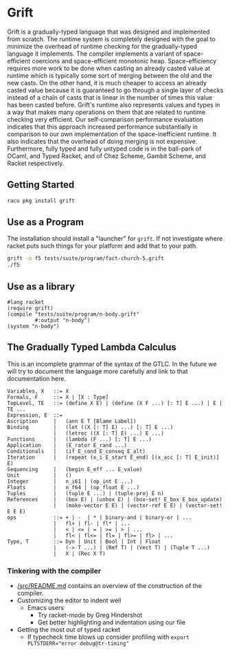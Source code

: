 # Grift

Grift is a gradually-typed language that was designed and implemented from
scratch. The runtime system is completely designed with the goal to minimize the
overhead of runtime checking for the gradually-typed language it implements.
The compiler implements a variant of space-efficient coercions and
space-efficient monotonic heap. Space-efficiency requires more work to be done
when casting an already casted value at runtime which is typically some sort of
merging between the old and the new casts. On the other hand, it is much cheaper
to access an already casted value because it is guaranteed to go through a
single layer of checks instead of a chain of casts that is linear in the number
of times this value has been casted before. Grift's runtime also represents
values and types in a way that makes many operations on them that are related to
runtime checking very efficient. Our self-comparison performance evaluation
indicates that this approach increased performance substantially in comparison
to our own implementation of the space-inefficient runtime. It also indicates
that the overhead of doing merging is not expensive. Furthermore, fully typed
and fully untyped code is in the ball-park of OCaml, and Typed Racket, and of
Chez Scheme, Gambit Scheme, and Racket respectively.

## Getting Started

```bash
raco pkg install grift
```

## Use as a Program

The installation should install a "launcher" for `grift`. If not investigate
where racket puts such things for your platform and add that to your path.

```bash
grift -o f5 tests/suite/program/fact-church-5.grift
./f5
```

## Use as a library

```racket
#lang racket
(require grift)
(compile "tests/suite/program/n-body.grift"
         #:output "n-body")
(system "n-body")
```

## The Gradually Typed Lambda Calculus

This is an incomplete grammar of the syntax of the GTLC. In the future
we will try to document the language more carefully and link to that
documentation here.

```bnf
Variables, X   ::= X
Formals, F     ::= X | [X : Type]
TopLevel, TE   ::= (define X E) | (define (X F ...) [: T] E ...) | E | TE ...
Expression, E  ::=
Ascription     |   (ann E T [Blame Label])
Binding        |   (let ((X [: T] E) ...) [: T] E ...)
               |   (letrec ((X [: T] E) ...) E ...)
Functions      |   (lambda (F ...) [: T] E ...)
Application    |   (E_rator E_rand ...)
Conditionals   |   (if E_cond E_conseq E_alt)
Iteration      |   (repeat (x_i E_start E_end) [(x_acc [: T] E_init)] E)
Sequencing     |   (begin E_eff ... E_value)
Unit           |   ()
Integer        |   n_i61 | (op_int E ...)
Floats         |   n_f64 | (op_float E ...)
Tuples         |   (tuple E ...) | (tuple-proj E n)
References     |   (box E) | (unbox E) | (box-set! E_box E_box_update)
               |   (make-vector E E) | (vector-ref E E) | (vector-set! E E E)
ops            ::= + | -  | * | binary-and | binary-or | ...
               |   fl+ | fl- | fl* | ...
               |   < | <= | = | >= | > | ...
               |   fl< | fl<= | fl= | fl>= | fl> | ...
Type, T        ::= Dyn | Unit | Bool | Int | Float 
               |   (-> T ...) | (Ref T) | (Vect T) | (Tuple T ...)
               |   X | (Rec X T)
```

### Tinkering with the compiler
- [/src/README.md](/src/README.md) contains an overview of the construction
  of the compiler.
- Customizing the editor to indent well
   - Emacs users
      - Try racket-mode by Greg Hindershot
      - Get better highlighting and indentation using our file
- Getting the most out of typed racket
   - If typecheck time blows up consider profiling with 
     `export PLTSTDERR="error debug@tr-timing"`
